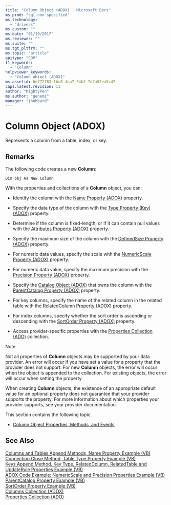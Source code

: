 ```yaml
---
title: "Column Object (ADOX) | Microsoft Docs"
ms.prod: "sql-non-specified"
ms.technology:
  - "drivers"
ms.custom: ""
ms.date: "01/19/2017"
ms.reviewer: ""
ms.suite: ""
ms.tgt_pltfrm: ""
ms.topic: "article"
apitype: "COM"
f1_keywords: 
  - "Column"
helpviewer_keywords: 
  - "Column object [ADOX]"
ms.assetid: 6e772783-1bc8-4ea7-94b2-7d7a52ea5c47
caps.latest.revision: 11
author: "MightyPen"
ms.author: "genemi"
manager: "jhubbard"
---
```

# Column Object (ADOX)
Represents a column from a table, index, or key.  
  
## Remarks  
 The following code creates a new **Column**:  
  
 `Dim obj As New Column`  
  
 With the properties and collections of a **Column** object, you can:  
  
-   Identify the column with the [Name Property (ADOX)](../../../ado/reference/adox-api/name-property-adox.md) property.  
  
-   Specify the data type of the column with the [Type Property (Key) (ADOX)](../../../ado/reference/adox-api/type-property-key-adox.md) property.  
  
-   Determine if the column is fixed-length, or if it can contain null values with the [Attributes Property (ADOX)](../../../ado/reference/adox-api/attributes-property-adox.md) property.  
  
-   Specify the maximum size of the column with the [DefinedSize Property (ADOX)](../../../ado/reference/adox-api/definedsize-property-adox.md) property.  
  
-   For numeric data values, specify the scale with the [NumericScale Property (ADOX)](../../../ado/reference/adox-api/numericscale-property-adox.md) property.  
  
-   For numeric data value, specify the maximum precision with the [Precision Property (ADOX)](../../../ado/reference/adox-api/precision-property-adox.md) property.  
  
-   Specify the [Catalog Object (ADOX)](../../../ado/reference/adox-api/catalog-object-adox.md) that owns the column with the [ParentCatalog Property (ADOX)](../../../ado/reference/adox-api/parentcatalog-property-adox.md) property.  
  
-   For key columns, specify the name of the related column in the related table with the [RelatedColumn Property (ADOX)](../../../ado/reference/adox-api/relatedcolumn-property-adox.md) property.  
  
-   For index columns, specify whether the sort order is ascending or descending with the [SortOrder Property (ADOX)](../../../ado/reference/adox-api/sortorder-property-adox.md) property.  
  
-   Access provider-specific properties with the [Properties Collection (ADO)](../../../ado/reference/ado-api/properties-collection-ado.md) collection.  
  
> [!NOTE]
>  Not all properties of **Column** objects may be supported by your data provider. An error will occur if you have set a value for a property that the provider does not support. For new **Column** objects, the error will occur when the object is appended to the collection. For existing objects, the error will occur when setting the property.  
>   
>  When creating **Column** objects, the existence of an appropriate default value for an optional property does not guarantee that your provider supports the property. For more information about which properties your provider supports, see your provider documentation.  
  
 This section contains the following topic.  
  
-   [Column Object Properties, Methods, and Events](../../../ado/reference/adox-api/column-object-properties-methods-and-events.md)  
  
## See Also  
 [Columns and Tables Append Methods, Name Property Example (VB)](../../../ado/reference/adox-api/columns-and-tables-append-methods-name-property-example-vb.md)   
 [Connection Close Method, Table Type Property Example (VB)](../../../ado/reference/adox-api/connection-close-method-table-type-property-example-vb.md)   
 [Keys Append Method, Key Type, RelatedColumn, RelatedTable and UpdateRule Properties Example (VB)](../../../ado/reference/adox-api/keys-append-method-key-type-relatedcolumn-relatedtable-example-vb.md)   
 [ADOX Code Example: NumericScale and Precision Properties Example (VB)](../../../ado/reference/adox-api/adox-code-example-numericscale-and-precision-properties-example-vb.md)   
 [ParentCatalog Property Example (VB)](../../../ado/reference/adox-api/parentcatalog-property-example-vb.md)   
 [SortOrder Property Example (VB)](../../../ado/reference/adox-api/sortorder-property-example-vb.md)   
 [Columns Collection (ADOX)](../../../ado/reference/adox-api/columns-collection-adox.md)   
 [Properties Collection (ADO)](../../../ado/reference/ado-api/properties-collection-ado.md)
